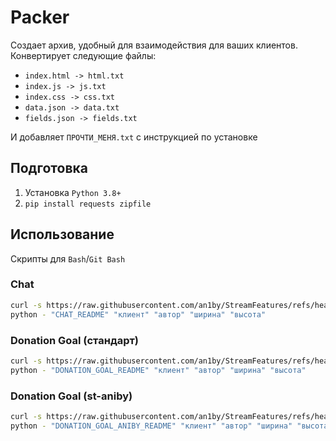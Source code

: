 # Packer

Создает архив, удобный для взаимодействия для ваших клиентов.\
Конвертирует следующие файлы:

* `index.html -> html.txt`
* `index.js -> js.txt`
* `index.css -> css.txt`
* `data.json -> data.txt`
* `fields.json -> fields.txt`

И добавляет `ПРОЧТИ_МЕНЯ.txt` с инструкцией по установке

## Подготовка

1. Установка `Python 3.8+`
2. `pip install requests zipfile`

## Использование

Скрипты для `Bash`/`Git Bash`

### Chat

```bash
curl -s https://raw.githubusercontent.com/an1by/StreamFeatures/refs/heads/master/scripts/packer/chat.py | \
python - "CHAT_README" "клиент" "автор" "ширина" "высота"
```

### Donation Goal (стандарт)

```bash
curl -s https://raw.githubusercontent.com/an1by/StreamFeatures/refs/heads/master/scripts/packer/donation_goal.py | \
python - "DONATION_GOAL_README" "клиент" "автор" "ширина" "высота"
```

### Donation Goal (st-aniby)

```bash
curl -s https://raw.githubusercontent.com/an1by/StreamFeatures/refs/heads/master/scripts/packer/donation_goal.py | \
python - "DONATION_GOAL_ANIBY_README" "клиент" "автор" "ширина" "высота"
```
